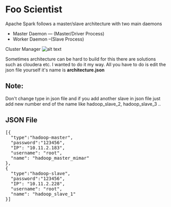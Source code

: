 # Foo Scientist

Apache Spark follows a master/slave architecture with two main daemons
  - Master Daemon — (Master/Driver Process)
  - Worker Daemon –(Slave Process)

Cluster Manager
![alt text](https://miro.medium.com/max/534/1*o80WzWJShjCV1RSfWzCiQA.png)

Sometimes architecture can be hard to build for this there are solutions such as cloudera etc. I wanted to do it my way.
All you have to do is edit the json file yourself it's name is **architecture.json**

<h2>Note:</h2> Don't change type in json file and if you add another slave in json file just add new number end of the name like 
hadoop_slave_2, hadoop_slave_3 .. 

<h2>JSON File</h2>
<pre>
[{
  "type":"hadoop-master",
  "password":"123456",
  "IP": "10.11.2.183",
  "username": "root",
  "name": "hadoop_master_mimar"
},
{
  "type":"hadoop-slave",
  "password":"123456",
  "IP": "10.11.2.228",
  "username": "root",
  "name": "hadoop_slave_1"
}]
</pre>

